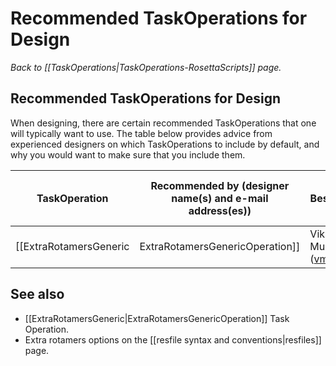 # Recommended TaskOperations for Design
*Back to [[TaskOperations|TaskOperations-RosettaScripts]] page.*
## Recommended TaskOperations for Design

When designing, there are certain recommended TaskOperations that one will typically want to use.  The table below provides advice from experienced designers on which TaskOperations to include by default, and why you would want to make sure that you include them.

| TaskOperation | Recommended by (designer name(s) and e-mail address(es)) | Best-use options | Reason(s) to Include this TaskOperation, and Caveats |
|----|----|----|----|
| [[ExtraRotamersGeneric|ExtraRotamersGenericOperation]] | Vikram K. Mulligan (vmullig@uw.edu) | **ex1="true"** **ex2="true"** | The default set of rotamers considered for each designable residue is often not perfectly suited for design.  Often, you'll want rotamers that deviate slightly from those that the packer is considering.  The **ex1** and **ex2** options allow a user to specify that for each rotamer, additional samples of chi1 and chi2 should be added.  For example, default sampling for leucine considers three values for chi1 and three values for chi2 (approximately -60, 60, and 180 degrees for each), for a combinatorial total of 9 rotamers per leucine residue. The **ex1** and **ex2** options add additional samples to each side of the existing samples, increasing the number of rotamers in the leucine case to 81, and possibly allowing additional well-packed configurations to be found. Note though that activating additional rotamers increases the computational cost of a packer run, both in terms of memory and computational time, since many more rotamer combinations must be evaluated, so for the largest design tasks, one may wish to omit this TaskOperation, but if considerations of computation time allow it, it should be included. |


## See also
* [[ExtraRotamersGeneric|ExtraRotamersGenericOperation]] Task Operation.
* Extra rotamers options on the [[resfile syntax and conventions|resfiles]] page.
